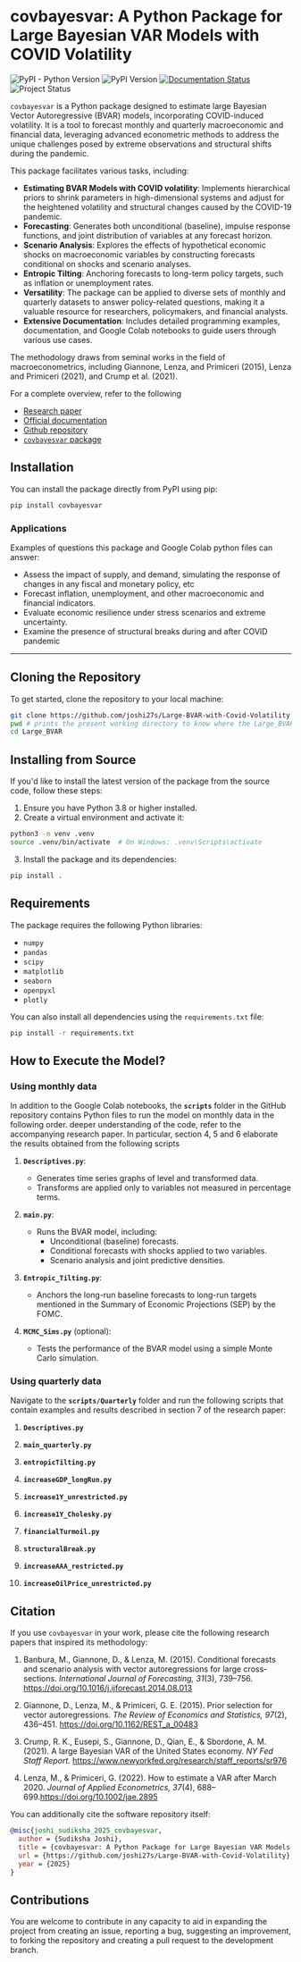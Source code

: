 # covbayesvar: A Python Package for Large Bayesian VAR Models with COVID Volatility


![PyPI - Python Version](https://img.shields.io/pypi/pyversions/covbayesvar)
![PyPI Version](https://img.shields.io/pypi/v/covbayesvar)
[![Documentation Status](https://readthedocs.org/projects/large-bvar-with-covid-volatility/badge/?version=latest)](https://large-bvar-with-covid-volatility.readthedocs.io/en/latest/?badge=latest)
![Project Status](https://img.shields.io/badge/status-active-brightgreen)



`covbayesvar` is a Python package designed to estimate large Bayesian Vector Autoregressive (BVAR) models, incorporating COVID-induced volatility. 
It is a tool to forecast monthly and quarterly macroeconomic and financial data, leveraging advanced econometric methods to address 
the unique challenges posed by extreme observations and structural shifts during the pandemic. 

This package facilitates various tasks, including:
- **Estimating BVAR Models with COVID volatility**: Implements hierarchical priors to shrink parameters in high-dimensional systems and adjust for the heightened volatility and structural changes caused by the COVID-19 pandemic.
- **Forecasting**: Generates both unconditional (baseline), impulse response functions, and joint distribution of variables at any forecast horizon.
- **Scenario Analysis**: Explores the effects of hypothetical economic shocks on macroeconomic variables by constructing forecasts conditional on shocks and scenario analyses.
- **Entropic Tilting**: Anchoring forecasts to long-term policy targets, such as inflation or unemployment rates.
- **Versatility**: The package can be applied to diverse sets of monthly and quarterly datasets to answer policy-related questions, making it a valuable resource for researchers, policymakers, and financial analysts.
- **Extensive Documentation**: Includes detailed programming examples, documentation, and Google Colab notebooks to guide users through various use cases.


The methodology draws from seminal works in the field of macroeconometrics, including Giannone, Lenza, and Primiceri (2015), Lenza and Primiceri (2021), and Crump et al. (2021).


For a complete overview, refer to the following
- [Research paper](https://drive.google.com/drive/folders/1tKcULsaeg_ch-nMa-kWJ9D2VPIsYazwV)
- [Official documentation](https://large-bvar-with-covid-volatility.readthedocs.io/en/latest/large_bvar.html#module-covbayesvar.large_bvar)
- [Github repository](https://github.com/joshi27s/Large-BVAR-with-Covid-Volatility/tree/main?tab=readme-ov-file)
- [`covbayesvar` package](https://pypi.org/project/covbayesvar/)

## Installation

You can install the package directly from PyPI using pip:

```bash
pip install covbayesvar
```



### Applications

Examples of questions this package and Google Colab python files can answer:
- Assess the impact of supply, and demand, simulating the response of changes in any fiscal and monetary policy, etc
- Forecast inflation, unemployment, and other macroeconomic and financial indicators.
- Evaluate economic resilience under stress scenarios and extreme uncertainty.
- Examine the presence of structural breaks during and after COVID pandemic

---

## Cloning the Repository

To get started, clone the repository to your local machine:

```bash
git clone https://github.com/joshi27s/Large-BVAR-with-Covid-Volatility.git Large_BVAR
pwd # prints the present working directory to know where the Large_BVAR folder was cloned
cd Large_BVAR
```
## Installing from Source

If you'd like to install the latest version of the package from the source code, follow these steps:

1. Ensure you have Python 3.8 or higher installed.
2. Create a virtual environment and activate it:

```bash
python3 -m venv .venv
source .venv/bin/activate  # On Windows: .venv\Scripts\activate
```

3. Install the package and its dependencies:
```bash
pip install .
```

## Requirements

The package requires the following Python libraries:

- `numpy`
- `pandas`
- `scipy`
- `matplotlib`
- `seaborn`
- `openpyxl`
- `plotly`

You can also install all dependencies using the `requirements.txt` file:

```bash
pip install -r requirements.txt
```


## How to Execute the Model?

### Using monthly data

In addition to the Google Colab notebooks, the **`scripts`** folder in the GitHub 
repository contains Python files to run the model on monthly data in the following order. 
deeper understanding of the code, refer to the accompanying research paper.
In particular, section 4, 5 and 6 elaborate the results obtained from the 
following scripts

1. **`Descriptives.py`**:
   - Generates time series graphs of level and transformed data.
   - Transforms are applied only to variables not measured in percentage terms.

2. **`main.py`**:
   - Runs the BVAR model, including:
     - Unconditional (baseline) forecasts.
     - Conditional forecasts with shocks applied to two variables.
     - Scenario analysis and joint predictive densities.

3. **`Entropic_Tilting.py`**:
   - Anchors the long-run baseline forecasts to long-run targets mentioned in the Summary of Economic Projections (SEP) by the FOMC.

4. **`MCMC_Sims.py`** (optional):
   - Tests the performance of the BVAR model using a simple Monte Carlo simulation.

### Using quarterly data

Navigate to the **`scripts/Quarterly`** folder and run the
following scripts that contain examples and results described in section 7 of
the research paper:

1. **`Descriptives.py`**

2. **`main_quarterly.py`**

3. **`entropicTilting.py`**

4. **`increaseGDP_longRun.py`**

5. **`increase1Y_unrestricted.py`**

6. **`increase1Y_Cholesky.py`**

7. **`financialTurmoil.py`**

8. **`structuralBreak.py`**

9. **`increaseAAA_restricted.py`**

10. **`increaseOilPrice_unrestricted.py`**


## Citation

If you use `covbayesvar` in your work, please cite the following research papers that inspired its methodology:

1. Banbura, M., Giannone, D., & Lenza, M. (2015). Conditional forecasts and scenario analysis with vector autoregressions for large cross-sections. *International Journal of Forecasting, 31*(3), 739–756. https://doi.org/10.1016/j.ijforecast.2014.08.013

2. Giannone, D., Lenza, M., & Primiceri, G. E. (2015). Prior selection for vector autoregressions. *The Review of Economics and Statistics, 97*(2), 436–451. https://doi.org/10.1162/REST_a_00483

3. Crump, R. K., Eusepi, S., Giannone, D., Qian, E., & Sbordone, A. M. (2021). A large Bayesian VAR of the United States economy. *NY Fed Staff Report.* https://www.newyorkfed.org/research/staff_reports/sr976

4. Lenza, M., & Primiceri, G. (2022). How to estimate a VAR after March 2020. *Journal of Applied Econometrics, 37*(4), 688–699.https://doi.org/10.1002/jae.2895


You can additionally cite the software repository itself:

```bibtex
@misc{joshi_sudiksha_2025_covbayesvar,
  author = {Sudiksha Joshi},
  title = {covbayesvar: A Python Package for Large Bayesian VAR Models with COVID Volatility},
  url = {https://github.com/joshi27s/Large-BVAR-with-Covid-Volatility},
  year = {2025}
}
```

## Contributions

You are welcome to contribute in any capacity to aid in expanding the project from creating an issue, reporting
a bug, suggesting an improvement, to forking the repository and creating a pull request to the development branch.

